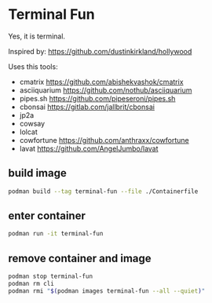 # Terminal Fun

Yes, it is terminal.

Inspired by: https://github.com/dustinkirkland/hollywood

Uses this tools:

- cmatrix https://github.com/abishekvashok/cmatrix
- asciiquarium https://github.com/nothub/asciiquarium
- pipes.sh https://github.com/pipeseroni/pipes.sh
- cbonsai https://gitlab.com/jallbrit/cbonsai
- jp2a
- cowsay
- lolcat
- cowfortune https://github.com/anthraxx/cowfortune
- lavat https://github.com/AngelJumbo/lavat


## build image

```bash
podman build --tag terminal-fun --file ./Containerfile
```

## enter container

```bash
podman run -it terminal-fun
```

## remove container and image

```bash
podman stop terminal-fun
podman rm cli
podman rmi "$(podman images terminal-fun --all --quiet)"
```
